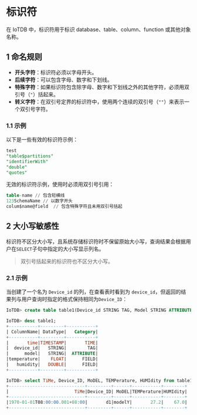 <!--

    Licensed to the Apache Software Foundation (ASF) under one
    or more contributor license agreements.  See the NOTICE file
    distributed with this work for additional information
    regarding copyright ownership.  The ASF licenses this file
    to you under the Apache License, Version 2.0 (the
    "License"); you may not use this file except in compliance
    with the License.  You may obtain a copy of the License at
    
        http://www.apache.org/licenses/LICENSE-2.0
    
    Unless required by applicable law or agreed to in writing,
    software distributed under the License is distributed on an
    "AS IS" BASIS, WITHOUT WARRANTIES OR CONDITIONS OF ANY
    KIND, either express or implied.  See the License for the
    specific language governing permissions and limitations
    under the License.

-->

# 标识符

在 IoTDB 中，标识符用于标识 database、table、column、function 或其他对象名称。

## 1 命名规则

- __开头字符__：标识符必须以字母开头。
- __后续字符__：可以包含字母、数字和下划线。
- __特殊字符__：如果标识符包含除字母、数字和下划线之外的其他字符，必须用双引号（`"`）括起来。
- __转义字符__：在双引号定界的标识符中，使用两个连续的双引号（`""`）来表示一个双引号字符。

### 1.1 示例

以下是一些有效的标识符示例：

```sql
test
"table$partitions"
"identifierWith"
"double"
"quotes"
```

无效的标识符示例，使用时必须用双引号引用：

```sql
table-name // 包含短横线
123SchemaName // 以数字开头
colum$name@field  // 包含特殊字符且未用双引号括起
```

## 2 大小写敏感性

标识符不区分大小写，且系统存储标识符时不保留原始大小写，查询结果会根据用户在`SELECT`子句中指定的大小写显示列名。

> 双引号括起来的标识符也不区分大小写。

### 2.1 示例

当创建了一个名为 `Device_id` 的列，在查看表时看到为 `device_id`，但返回的结果列与用户查询时指定的格式保持相同为`Device_ID`：

```sql
IoTDB> create table table1(Device_id STRING TAG, Model STRING ATTRIBUTE, TemPerature FLOAT FIELD, Humidity DOUBLE FIELD)

IoTDB> desc table1;
+-----------+---------+-----------+
| ColumnName| DataType|   Category|
+-----------+---------+-----------+
|       time|TIMESTAMP|       TIME|
|  device_id|   STRING|        TAG|
|      model|   STRING|  ATTRIBUTE|
|temperature|    FLOAT|      FIELD|
|   humidity|   DOUBLE|      FIELD|
+-----------+---------+-----------+

IoTDB> select TiMe, Device_ID, MoDEL, TEMPerature, HUMIdity from table1;
+-----------------------------+---------+------+-----------+--------+
|                         TiMe|Device_ID| MoDEL|TEMPerature|HUMIdity|
+-----------------------------+---------+------+-----------+--------+
|1970-01-01T08:00:00.001+08:00|       d1|modelY|       27.2|    67.0|
+-----------------------------+---------+------+-----------+--------+
```